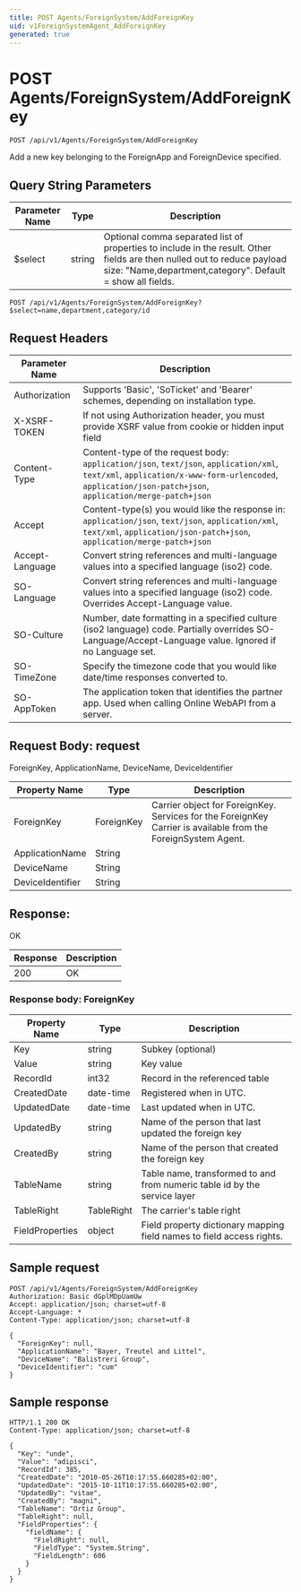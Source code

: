 ```yaml
---
title: POST Agents/ForeignSystem/AddForeignKey
uid: v1ForeignSystemAgent_AddForeignKey
generated: true
---
```


# POST Agents/ForeignSystem/AddForeignKey

```http
POST /api/v1/Agents/ForeignSystem/AddForeignKey
```

Add a new key belonging to the ForeignApp and ForeignDevice specified.







## Query String Parameters

| Parameter Name | Type |  Description |
|----------------|------|--------------|
| $select | string |  Optional comma separated list of properties to include in the result. Other fields are then nulled out to reduce payload size: "Name,department,category". Default = show all fields. |

```http
POST /api/v1/Agents/ForeignSystem/AddForeignKey?$select=name,department,category/id
```


## Request Headers

| Parameter Name | Description |
|----------------|-------------|
| Authorization  | Supports 'Basic', 'SoTicket' and 'Bearer' schemes, depending on installation type. |
| X-XSRF-TOKEN   | If not using Authorization header, you must provide XSRF value from cookie or hidden input field |
| Content-Type | Content-type of the request body: `application/json`, `text/json`, `application/xml`, `text/xml`, `application/x-www-form-urlencoded`, `application/json-patch+json`, `application/merge-patch+json` |
| Accept         | Content-type(s) you would like the response in: `application/json`, `text/json`, `application/xml`, `text/xml`, `application/json-patch+json`, `application/merge-patch+json` |
| Accept-Language | Convert string references and multi-language values into a specified language (iso2) code. |
| SO-Language | Convert string references and multi-language values into a specified language (iso2) code. Overrides Accept-Language value. |
| SO-Culture | Number, date formatting in a specified culture (iso2 language) code. Partially overrides SO-Language/Accept-Language value. Ignored if no Language set. |
| SO-TimeZone | Specify the timezone code that you would like date/time responses converted to. |
| SO-AppToken | The application token that identifies the partner app. Used when calling Online WebAPI from a server. |

## Request Body: request 

ForeignKey, ApplicationName, DeviceName, DeviceIdentifier 

| Property Name | Type |  Description |
|----------------|------|--------------|
| ForeignKey | ForeignKey | Carrier object for ForeignKey. Services for the ForeignKey Carrier is available from the <see cref="T:SuperOffice.CRM.Services.IForeignSystemAgent">ForeignSystem Agent</see>. |
| ApplicationName | String |  |
| DeviceName | String |  |
| DeviceIdentifier | String |  |

## Response:

OK

| Response | Description |
|----------------|-------------|
| 200 | OK |

### Response body: ForeignKey

| Property Name | Type |  Description |
|----------------|------|--------------|
| Key | string | Subkey (optional) |
| Value | string | Key value |
| RecordId | int32 | Record in the referenced table |
| CreatedDate | date-time | Registered when  in UTC. |
| UpdatedDate | date-time | Last updated when  in UTC. |
| UpdatedBy | string | Name of the person that last updated the foreign key |
| CreatedBy | string | Name of the person that created the foreign key |
| TableName | string | Table name, transformed to and from numeric table id by the service layer |
| TableRight | TableRight | The carrier's table right |
| FieldProperties | object | Field property dictionary mapping field names to field access rights. |

## Sample request

```http!
POST /api/v1/Agents/ForeignSystem/AddForeignKey
Authorization: Basic dGplMDpUamUw
Accept: application/json; charset=utf-8
Accept-Language: *
Content-Type: application/json; charset=utf-8

{
  "ForeignKey": null,
  "ApplicationName": "Bayer, Treutel and Littel",
  "DeviceName": "Balistreri Group",
  "DeviceIdentifier": "cum"
}
```

## Sample response

```http_
HTTP/1.1 200 OK
Content-Type: application/json; charset=utf-8

{
  "Key": "unde",
  "Value": "adipisci",
  "RecordId": 385,
  "CreatedDate": "2010-05-26T10:17:55.660285+02:00",
  "UpdatedDate": "2015-10-11T10:17:55.660285+02:00",
  "UpdatedBy": "vitae",
  "CreatedBy": "magni",
  "TableName": "Ortiz Group",
  "TableRight": null,
  "FieldProperties": {
    "fieldName": {
      "FieldRight": null,
      "FieldType": "System.String",
      "FieldLength": 606
    }
  }
}
```